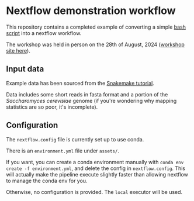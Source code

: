 
# Nextflow demonstration workflow

This repository contains a completed example of converting a simple [bash script](assets/workflow_bash.sh) into a nextflow workflow.

The workshop was held in person on the 28th of August, 2024 ([workshop site here](https://sagc-bioinformatics.github.io/nextflow-vs-snakemake-2024/)).

## Input data

Example data has been sourced from the [Snakemake tutorial](https://github.com/snakemake/snakemake-tutorial-data.git).

Data includes some short reads in fasta format and a portion of the *Saccharomyces cerevisiae* genome (if you're wondering why mapping statistics are so poor, it's incomplete).

## Configuration

The `nextflow.config` file is currently set up to use conda.

There is an `environment.yml` file under `assets/`. 

If you want, you can create a conda environment manually with `conda env create -f environment.yml`, and delete the config in `nextflow.config`.
This will actually make the pipeline execute slightly faster than allowing nextflow to manage the conda env for you.

Otherwise, no configuration is provided. The `local` executor will be used.
